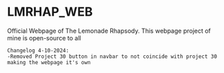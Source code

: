 # LMRHAP_WEB
Official Webpage of The Lemonade Rhapsody.
This webpage project of mine is open-source to all



	Changelog 4-10-2024:
 	-Removed Project 30 button in navbar to not coincide with project 30 making the webpage it's own
